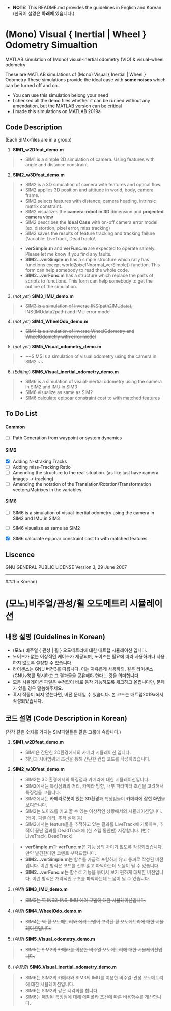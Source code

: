 * **NOTE:** This README.md provides the guidelines in English and Korean (한국어 설명은 **아래에** 있습니다.)

# (Mono) Visual { Inertial | Wheel } Odometry Simualtion
MATLAB simulation of (Mono) visual-inertial odometry (VIO) & visual-wheel odometry

These are MATLAB simulations of (Mono) Visual { Inertial | Wheel } Odometry
These simulations provide the ideal case with **some noises** which can be turned off and on.

* You can use this simulation belong your need
* I checked all the demo files whether it can be runned without any amendation, but the MATLAB version can be critical 
* I made this simulations on MATLAB 2019a


## Code Description 
(Each SIMx-files are in a group)
1. **SIM1_w2Dfeat_demo.m** 
> * SIM1 is a simple 2D simulation of camera. Using features with angle and distance constraint.

2. **SIM2_w3Dfeat_demo.m** 
> * SIM2 is a 3D simulation of camera with features and optical flow.
> * SIM2 applies 3D position and attitude in world, body, camera frame.
> * SIM2 selects features with distance, camera heading, intrinsic matrix constraint. 
> * SIM2 visualizes the **camera-robot in 3D** dimension and **projected camera view**
> * SIM2 describes the **Ideal Case** with on-off camera error model (ex. distortion, pixel error, miss tracking)
> * SIM2 saves the results of feature tracking and tracking failure (Variable: LiveTrack, DeadTrack)\

> * **verSimple.m** and **verFunc.m** are expected to operate samely. Please let me know if you find any faults.
> * **SIM2...verSimple.m** has a simple structure which rally has functions except world2pixelNnormal_verSimple() function. This form can help somebody to read the whole code.
> * **SIM2...verFunc.m** has a structure which replace the parts of scripts to functions. This form can help somebody to get the outline of the simulation.

3. (*not yet*) **SIM3_IMU_demo.m** 
> * ~~SIM3 is a simulation of inverse INS(path2IMUdata), INS(IMUdata2path) and IMU error model~~ 
4. (*not yet*) **SIM4_WheelOdo_demo.m** 
> * ~~SIM4 is a simulation of inverse WheelOdometry and WheelOdometry with error model~~
5. (*not yet*) **SIM5_Visual_odometry_demo.m** 
> * ~~SIM5 is a simulation of visual odometry using the camera in SIM2 ~~

6. (*Editing*) **SIM6_Visual_inertial_odometry_demo.m** 
> * SIM6 is a simulation of visual-inertial odometry using the camera in SIM2 and ~~IMU in SIM3~~
> * SIM6 visualize as same as SIM2
> * SIM6 calculate epipoar constraint cost to with matched features


## To Do List
#### Common
- [ ] Path Generation from waypoint or system dynamics
#### SIM2
- [x] Adding N-straking Tracks
- [ ] Adding miss-Tracking Ratio
- [ ] Amending the structure to the real situation. (as like just have camera images -> tracking)
- [ ] Amending the notation of the Translation/Rotation/Transformation vectors/Matrixes in the variables.
#### SIM6
- [ ] SIM6 is a simulation of visual-inertial odometry using the camera in SIM2 and IMU in SIM3
- [ ] SIM6 visualize as same as SIM2
- [x] SIM6 calculate epipoar constraint cost to with matched features


## Liscence
GNU GENERAL PUBLIC LICENSE Version 3, 29 June 2007

*****
###(In Korean)
# (모노)비주얼/관성/휠 오도메트리 시뮬레이션

## 내용 설명 (Guidelines in Korean)
* (모노) 비주얼 { 관성 | 휠 } 오도메트리에 대한 매트랩 시뮬레이션 입니다. 
* 노이즈가 없는 이상적인 케이스가 제공되며, 노이즈는 필요에 따라 사용하거나 사용하지 않도록 설정할 수 있습니다.
* 라이센스는 GNU 버전3를 따릅니다. 이는 자유롭게 사용하되, 같은 라이센스(GNUv3)를 명시하고 그 결과물을 공유해야 한다는 것을 의미합니다.
* 모든 시뮬레이션 파일은 수정없이 바로 동작 가능하도록 체크하고 올립니다만, 문제가 있을 경우 말씀해주세요.
* 혹시 작동이 되지 않는다면, 버전 문제일 수 있습니다. 본 코드는 매트랩2019a에서 작성되었습니다.

## 코드 설명 (Code Description in Korean)
(각각 같은 숫자를 가지는 SIM파일들은 같은 그룹에 속합니다.)
1. **SIM1_w2Dfeat_demo.m** 
> * SIM1은 간단한 2D환경에서의 카메라 시뮬레이션 입니다. 
> * 헤딩과 시야범위의 조건을 통해 간단한 컨셉 코드를 작성하였습니다.

2. **SIM2_w3Dfeat_demo.m** 
> * SIM2는 3D 환경에서의 특징점과 카메라에 대한 시뮬레이션입니다.
> * SIM2에서는 특징점과의 거리, 카메라 방향, 내부 파라미터 조건을 고려해서 특징점을 고릅니다.
> * SIM2에서는 **카메라로봇이 있는 3D환경**과 특징점들이 **카메라에 잡힌 화면**을 보여줍니다.
> * SIM2는 노이즈를 키고 끌 수 있는 이상적인 상황에서의 시뮬레이션입니다. (왜곡, 픽셀 에러, 추적 실패 등)
> * SIM2에서는 feature들을 추적하고 있는 결과를 LiveTrack에 기록하며, 추적이 끝난 결과를 DeadTrack에 (한 스텝 동안만) 저장합니다. (변수 LiveTrack, DeadTrack)

> * **verSimple.m**과 **verFunc.m**은 기능 상의 차이가 없도록 작성되었습니다. 만약 발견한다면 코멘트 부탁드립니다.
> * **SIM2...verSimple.m**는 함수를 가급적 포함하지 않고 통짜로 작성된 버전입니다. 이런 방식은 코드를 전부 읽고 파악하는데 도움이 될 수 있습니다.
> * **SIM2...verFunc.m**는 함수로 기능을 묶어서 보기 편하게 대체한 버전입니다. 이런 방식은 개략적인 구조를 파악하는데 도움이 될 수 있습니다.

3. (*예정*) **SIM3_IMU_demo.m** 
> * ~~SIM3는 역 INS와 INS, IMU 에러 모델에 대한 시뮬레이션입니다.~~ 
4. (*예정*) **SIM4_WheelOdo_demo.m** 
> * ~~SIM4는 역 휠 오도메트리와 에러 모델이 고려된 휠 오도메트리에 대한 시뮬레이션입니다.~~
5. (*예정*) **SIM5_Visual_odometry_demo.m** 
> * ~~SIM5는 SIM2의 카메라를 이용한 비주얼 오도메트리에 대한 시뮬레이션입니다.~~

6. (*수정중*) **SIM6_Visual_inertial_odometry_demo.m** 
> * SIM6는 SIM2의 카메라와 SIM3의 IMU를 이용한 비주얼-관성 오도메트리에 대한 시뮬레이션입니다.
> * SIM6는 SIM2와 같은 시각화를 합니다.
> * SIM6는 매칭된 특징점에 대해 에피폴라 조건에 따른 비용함수를 계산합니다.


